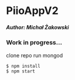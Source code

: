 # PiioAppV2

##### Author: Michał Żakowski

### Work in progress...

clone repo
run mongod
```sh
$ npm install
$ npm start
```
